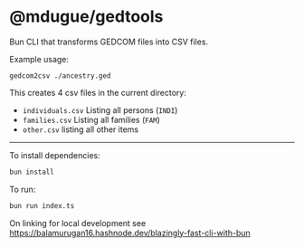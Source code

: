 # @mdugue/gedtools

Bun CLI that transforms GEDCOM files into CSV files.

Example usage:

```shell
gedcom2csv ./ancestry.ged
```

This creates 4 csv files in the current directory:

- `individuals.csv` Listing all persons (`INDI`)
- `families.csv` Listing all families (`FAM`)
- `other.csv` listing all other items

---

To install dependencies:

```bash
bun install
```

To run:

```bash
bun run index.ts
```

On linking for local development see https://balamurugan16.hashnode.dev/blazingly-fast-cli-with-bun
